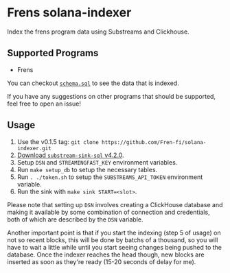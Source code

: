 # Frens solana-indexer
Index the frens program data using Substreams and Clickhouse.

## Supported Programs
- Frens

You can checkout [`schema.sql`](schema.sql) to see the data that is indexed.

If you have any suggestions on other programs that should be supported, feel free to open an issue!

## Usage
1. Use the v0.1.5 tag: `git clone https://github.com/Fren-fi/solana-indexer.git`
2. [Download `substream-sink-sql` v4.2.0](https://github.com/streamingfast/substreams-sink-sql/releases/tag/v4.2.0).
3. Setup `DSN` and `STREAMINGFAST_KEY` environment variables.
4. Run `make setup_db` to setup the necessary tables.
5. Run `. ./token.sh` to setup the `SUBSTREAMS_API_TOKEN` environment variable.
6. Run the sink with `make sink START=<slot>`.

Please note that setting up `DSN` involves creating a ClickHouse database and making it available by some combination of connection and credentials, both of which are described by the `DSN` variable.

Another important point is that if you start the indexing (step 5 of usage) on not so recent blocks, this will be done by batchs of a thousand, so you will have to wait a little while until you start seeing changes being pushed to the database. Once the indexer reaches the head though, new blocks are inserted as soon as they're ready (15-20 seconds of delay for me).
